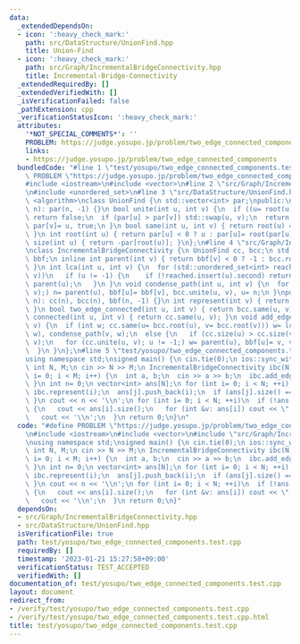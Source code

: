 ```yaml
---
data:
  _extendedDependsOn:
  - icon: ':heavy_check_mark:'
    path: src/DataStructure/UnionFind.hpp
    title: Union-Find
  - icon: ':heavy_check_mark:'
    path: src/Graph/IncrementalBridgeConnectivity.hpp
    title: Incremental-Bridge-Connectivity
  _extendedRequiredBy: []
  _extendedVerifiedWith: []
  _isVerificationFailed: false
  _pathExtension: cpp
  _verificationStatusIcon: ':heavy_check_mark:'
  attributes:
    '*NOT_SPECIAL_COMMENTS*': ''
    PROBLEM: https://judge.yosupo.jp/problem/two_edge_connected_components
    links:
    - https://judge.yosupo.jp/problem/two_edge_connected_components
  bundledCode: "#line 1 \"test/yosupo/two_edge_connected_components.test.cpp\"\n#define\
    \ PROBLEM \"https://judge.yosupo.jp/problem/two_edge_connected_components\"\n\
    #include <iostream>\n#include <vector>\n#line 2 \"src/Graph/IncrementalBridgeConnectivity.hpp\"\
    \n#include <unordered_set>\n#line 3 \"src/DataStructure/UnionFind.hpp\"\n#include\
    \ <algorithm>\nclass UnionFind {\n std::vector<int> par;\npublic:\n UnionFind(int\
    \ n): par(n, -1) {}\n bool unite(int u, int v) {\n  if ((u= root(u)) == (v= root(v)))\
    \ return false;\n  if (par[u] > par[v]) std::swap(u, v);\n  return par[u]+= par[v],\
    \ par[v]= u, true;\n }\n bool same(int u, int v) { return root(u) == root(v);\
    \ }\n int root(int u) { return par[u] < 0 ? u : par[u]= root(par[u]); }\n int\
    \ size(int u) { return -par[root(u)]; }\n};\n#line 4 \"src/Graph/IncrementalBridgeConnectivity.hpp\"\
    \nclass IncrementalBridgeConnectivity {\n UnionFind cc, bcc;\n std::vector<int>\
    \ bbf;\n inline int parent(int v) { return bbf[v] < 0 ? -1 : bcc.root(bbf[v]);\
    \ }\n int lca(int u, int v) {\n  for (std::unordered_set<int> reached;; std::swap(u,\
    \ v))\n   if (u != -1) {\n    if (!reached.insert(u).second) return u;\n    u=\
    \ parent(u);\n   }\n }\n void condense_path(int u, int v) {\n  for (int n; !bcc.same(u,\
    \ v);) n= parent(u), bbf[u]= bbf[v], bcc.unite(u, v), u= n;\n }\npublic:\n IncrementalBridgeConnectivity(int\
    \ n): cc(n), bcc(n), bbf(n, -1) {}\n int represent(int v) { return bcc.root(v);\
    \ }\n bool two_edge_connected(int u, int v) { return bcc.same(u, v); }\n bool\
    \ connected(int u, int v) { return cc.same(u, v); }\n void add_edge(int u, int\
    \ v) {\n  if (int w; cc.same(u= bcc.root(u), v= bcc.root(v))) w= lca(u, v), condense_path(u,\
    \ w), condense_path(v, w);\n  else {\n   if (cc.size(u) > cc.size(v)) std::swap(u,\
    \ v);\n   for (cc.unite(u, v); u != -1;) w= parent(u), bbf[u]= v, v= u, u= w;\n\
    \  }\n }\n};\n#line 5 \"test/yosupo/two_edge_connected_components.test.cpp\"\n\
    using namespace std;\nsigned main() {\n cin.tie(0);\n ios::sync_with_stdio(0);\n\
    \ int N, M;\n cin >> N >> M;\n IncrementalBridgeConnectivity ibc(N);\n for (int\
    \ i= 0; i < M; i++) {\n  int a, b;\n  cin >> a >> b;\n  ibc.add_edge(a, b);\n\
    \ }\n int n= 0;\n vector<int> ans[N];\n for (int i= 0; i < N; ++i) {\n  int j=\
    \ ibc.represent(i);\n  ans[j].push_back(i);\n  if (ans[j].size() == 1) ++n;\n\
    \ }\n cout << n << '\\n';\n for (int i= 0; i < N; ++i)\n  if (!ans[i].empty())\
    \ {\n   cout << ans[i].size();\n   for (int &v: ans[i]) cout << \" \" << v;\n\
    \   cout << '\\n';\n  }\n return 0;\n}\n"
  code: "#define PROBLEM \"https://judge.yosupo.jp/problem/two_edge_connected_components\"\
    \n#include <iostream>\n#include <vector>\n#include \"src/Graph/IncrementalBridgeConnectivity.hpp\"\
    \nusing namespace std;\nsigned main() {\n cin.tie(0);\n ios::sync_with_stdio(0);\n\
    \ int N, M;\n cin >> N >> M;\n IncrementalBridgeConnectivity ibc(N);\n for (int\
    \ i= 0; i < M; i++) {\n  int a, b;\n  cin >> a >> b;\n  ibc.add_edge(a, b);\n\
    \ }\n int n= 0;\n vector<int> ans[N];\n for (int i= 0; i < N; ++i) {\n  int j=\
    \ ibc.represent(i);\n  ans[j].push_back(i);\n  if (ans[j].size() == 1) ++n;\n\
    \ }\n cout << n << '\\n';\n for (int i= 0; i < N; ++i)\n  if (!ans[i].empty())\
    \ {\n   cout << ans[i].size();\n   for (int &v: ans[i]) cout << \" \" << v;\n\
    \   cout << '\\n';\n  }\n return 0;\n}"
  dependsOn:
  - src/Graph/IncrementalBridgeConnectivity.hpp
  - src/DataStructure/UnionFind.hpp
  isVerificationFile: true
  path: test/yosupo/two_edge_connected_components.test.cpp
  requiredBy: []
  timestamp: '2023-01-21 15:27:58+09:00'
  verificationStatus: TEST_ACCEPTED
  verifiedWith: []
documentation_of: test/yosupo/two_edge_connected_components.test.cpp
layout: document
redirect_from:
- /verify/test/yosupo/two_edge_connected_components.test.cpp
- /verify/test/yosupo/two_edge_connected_components.test.cpp.html
title: test/yosupo/two_edge_connected_components.test.cpp
---
```

